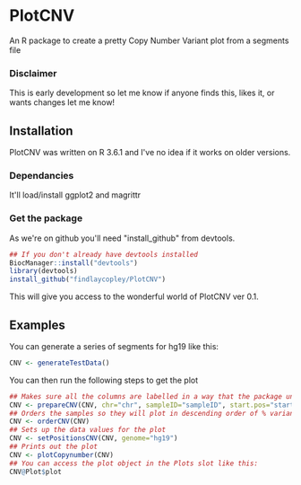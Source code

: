# PlotCNV
An R package to create a pretty Copy Number Variant plot from a segments file

### Disclaimer 
This is early development so let me know if anyone finds this, likes it, or wants changes let me know!

## Installation

PlotCNV was written on R 3.6.1 and I've no idea if it works on older versions.

### Dependancies

It'll load/install ggplot2 and magrittr

### Get the package

As we're on github you'll need "install_github" from devtools.

```R
## If you don't already have devtools installed
BiocManager::install("devtools")
library(devtools)
install_github("findlaycopley/PlotCNV")
```

This will give you access to the wonderful world of PlotCNV ver 0.1.

## Examples

You can generate a series of segments for hg19 like this:

```R
CNV <- generateTestData()
```
You can then run the following steps to get the plot
```R
## Makes sure all the columns are labelled in a way that the package understands
CNV <- prepareCNV(CNV, chr="chr", sampleID="sampleID", start.pos="start.pos", end.pos="end.pos", calls="calls")
## Orders the samples so they will plot in descending order of % variant bp
CNV <- orderCNV(CNV)
## Sets up the data values for the plot
CNV <- setPositionsCNV(CNV, genome="hg19")
## Prints out the plot
CNV <- plotCopynumber(CNV)
## You can access the plot object in the Plots slot like this:
CNV@Plot$plot
```
